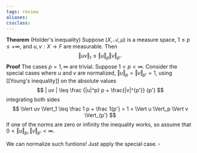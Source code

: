 ```yaml
---
tags: review
aliases:
cssclass:
---
```

 
**Theorem** (Holder's inequality) Suppose $(X,\mathcal{A}, \mu)$ is a measure space, $1 \leq p \leq +\infty$, and $u,v :X \to F$ are measurable. Then
$$
\Vert uv \Vert_1 \leq \Vert u \Vert_p \Vert v \Vert_{p'}.
$$
**Proof** The cases $p = 1, \infty$ are trivial. Suppose $1 < p < \infty$. Consider the special cases where $u$ and $v$ are normalized, $\Vert u \Vert_p = \Vert v \Vert_{p'}=1$, using [[Young's inequality]] on the absolute values
$$
| uv | \leq \frac {|u|^p} p + \frac{|v|^{p'}} {p'}
$$
integrating both sides
$$
\Vert uv \Vert_1 \leq \frac 1 p + \frac 1{p'} = 1 = \Vert u \Vert_p \Vert v \Vert_{p'}
$$
If one of the norms are zero or infinity the inequality works, so assume that $0 < \Vert u \Vert_p, \Vert v \Vert_{p'} < \infty$. 

We can normalize such funtions! Just apply the special case. $\square$
